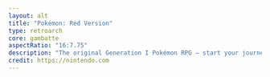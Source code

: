 ```yaml
---
layout: alt
title: "Pokémon: Red Version"
type: retroarch
core: gambatte
aspectRatio: "16:7.75"
description: "The original Generation I Pokémon RPG — start your journey to become a Pokémon Champion."
credit: https://nintendo.com
---
```

